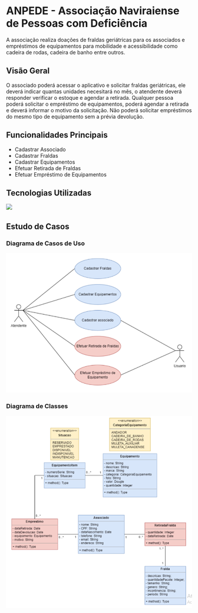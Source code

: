 # ANPEDE - Associação Naviraiense de Pessoas com Deficiência

A associação realiza doações de fraldas geriátricas para os associados e empréstimos de equipamentos para mobilidade e acessibilidade como cadeira de rodas, cadeira de banho entre outros.

## Visão Geral
O associado poderá acessar o aplicativo e solicitar fraldas geriátricas, ele deverá indicar quantas unidades necesitará no mês, o atendente deverá responder verificar o estoque e agendar a retirada.
Qualquer pessoa poderá solicitar o empréstimo de equipamentos, poderá agendar a retirada e deverá informar o motivo da solicitação. Não poderá solicitar empréstimos do mesmo tipo de equipamento sem a prévia devolução.


## Funcionalidades Principais
- Cadastrar Associado
- Cadastrar Fraldas
- Cadastrar Equipamentos
- Efetuar Retirada de Fraldas
- Efetuar Empréstimo de Equipamentos

## Tecnologias Utilizadas
<p>
  <a href="https://skillicons.dev">
    <img src="https://skillicons.dev/icons?i=java,spring,postgres" />
  </a>
</p>

## Estudo de Casos
### Diagrama de Casos de Uso
  <img src="docs/casos-de-uso.png" alt="Logo do Projeto" width="800">
  
### Diagrama de Classes
  <img src="docs/diagrama-classe.png" alt="Logo do Projeto" width="800">





